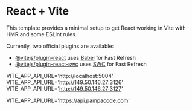 # React + Vite

This template provides a minimal setup to get React working in Vite with HMR and some ESLint rules.

Currently, two official plugins are available:

- [@vitejs/plugin-react](https://github.com/vitejs/vite-plugin-react/blob/main/packages/plugin-react/README.md) uses [Babel](https://babeljs.io/) for Fast Refresh
- [@vitejs/plugin-react-swc](https://github.com/vitejs/vite-plugin-react-swc) uses [SWC](https://swc.rs/) for Fast Refresh

VITE_APP_API_URL='http://localhost:5004'
VITE_APP_API_URL='http://149.50.146.27:3126'
VITE_APP_API_URL='http://149.50.146.27:3127'

VITE_APP_API_URL='https://api.pampacode.com'